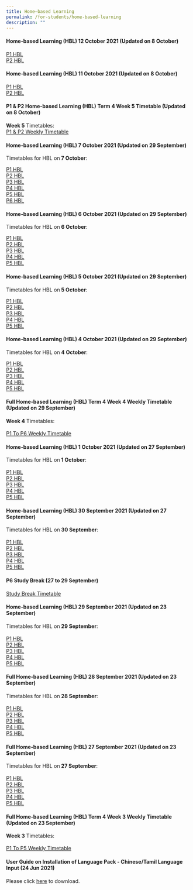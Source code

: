 ```yaml
---
title: Home–based Learning
permalink: /for-students/home-based-learning
description: ""
---
```

<h4><strong>Home-based Learning (HBL) 12 October 2021 (Updated on 8 October)</strong></h4>
<p><a href="/files/P1_Tue_Daily_Publish.pdf">P1 HBL</a><br /><a href="/files/P2_Tue_Daily_Publish.pdf">P2 HBL</a></p>
<h4><strong>Home-based Learning (HBL) 11 October 2021 (Updated on 8 October)</strong></h4>
<p><a href="/files/P1_Mon_Daily_Publish.pdf">P1 HBL</a><br /><a href="/files/P2_Mon_Daily_Publish.pdf">P2 HBL</a></p>
<h4><strong>P1 &amp; P2 Home-based Learning (HBL) Term 4 Week 5 Timetable (Updated on 8 October)</strong></h4>
<p><strong>Week 5</strong> Timetables:<br /><a href="/files/Master_TT_PublishWebsite_T4W5_Publish.pdf">P1 &amp; P2 Weekly Timetable</a></p>
<h4><strong>Home-based Learning (HBL) 7 October 2021 (Updated on 29 September)</strong></h4>
<p>Timetables for HBL on<strong>&nbsp;7 October</strong>:</p>
<p><a href="/files/P1_Thu_Daily%20cleared.pdf">P1 HBL</a><br /><a href="/files/P2_Thu_Daily%20cleared.pdf">P2 HBL</a><br /><a href="/files/P3_Thu_Daily%20cleared.pdf">P3 HBL</a><br /><a href="/files/P4_Thu_Daily%20edited.pdf">P4 HBL</a><br /><a href="/files/P5_Thu_Daily%20edited.pdf">P5 HBL</a><br /><a href="/files/P6_Thu_Daily%20edited.pdf">P6 HBL</a></p>
<h4><strong>Home-based Learning (HBL) 6 October 2021 (Updated on 29 September)</strong></h4>
<p>Timetables for HBL on<strong>&nbsp;6 October</strong>:</p>
<p><a href="/files/P1_Wed_Daily%20edited.pdf">P1 HBL</a><br /><a href="/files/P2_Wed_Daily%20edited.pdf">P2 HBL</a><br /><a href="/files/P3_Wed_Daily%20edited.pdf">P3 HBL</a><br /><a href="/files/P4_Wed_Daily%20edited.pdf">P4 HBL</a><br /><a href="/files/P5_Wed_Daily%20edited.pdf">P5 HBL</a></p>
<h4><strong>Home-based Learning (HBL) 5 October 2021 (Updated on 29 September)</strong></h4>
<p>Timetables for HBL on<strong>&nbsp;5 October</strong>:</p>
<p><a href="/files/P1_Tue_Daily%20edited.pdf">P1 HBL</a><br /><a href="/files/P2_Tue_Daily%20cleared.pdf">P2 HBL</a><br /><a href="/files/P3_Tue_Daily%20cleared.pdf">P3 HBL</a><br /><a href="/files/P4_Tue_Daily%20edited.pdf">P4 HBL</a><br /><a href="/files/P5_Tue_Daily%20edited.pdf">P5 HBL</a></p>
<h4><strong>Home-based Learning (HBL) 4 October 2021 (Updated on 29 September)</strong></h4>
<p>Timetables for HBL on<strong>&nbsp;4 October</strong>:</p>
<p><a href="/files/P1_Mon_Daily%20cleared.pdf">P1 HBL</a><br /><a href="/files/P2_Mon_Daily%20edited.pdf">P2 HBL</a><br /><a href="/files/P3_Mon_Daily%20edited.pdf">P3 HBL</a><br /><a href="/files/P4_Mon_Daily%20edited.pdf">P4 HBL</a><br /><a href="/files/P5_Mon_Daily%20edited.pdf">P5 HBL</a></p>
<h4><strong>Full Home-based Learning (HBL) Term 4 Week 4 Weekly Timetable (Updated on 29 September)</strong></h4>
<p><strong>Week 4</strong>&nbsp;Timetables:<br /><br /><a href="/files/Master_TT_PublishWebsite_T4W4v2.pdf">P1 To P6 Weekly Timetable</a></p>
<h4><strong>Home-based Learning (HBL) 1 October 2021 (Updated on 27 September)</strong></h4>
<p>Timetables for HBL on<strong>&nbsp;1 October</strong>:<br /><br /><a href="/files/P1_Fri_Daily%20edited.pdf">P1 HBL</a><br /><a href="/files/P2_Fri_Daily%20edited.pdf">P2 HBL</a><br /><a href="/files/P3_Fri_Daily%20edited.pdf">P3 HBL</a><br /><a href="/files/P4_Fri_Daily%20edited.pdf">P4 HBL</a><br /><a href="/files/P5_Fri_Daily%20edited.pdf">P5 HBL</a></p>
<h4><strong>Home-based Learning (HBL) 30 September 2021 (Updated on 27 September)</strong></h4>
<p>Timetables for HBL on<strong>&nbsp;30 September</strong>:<br /><br /><a href="/files/P1_Thu_Daily.pdf">P1 HBL</a><br /><a href="/files/P2_Thu_Daily%20edited.pdf">P2 HBL</a><br /><a href="/files/P3_Thu_Daily%20edited.pdf">P3 HBL</a><br /><a href="/files/P4_Thu_Daily%20edited.pdf">P4 HBL</a><br /><a href="/files/P5_Thu_Daily%20edited.pdf">P5 HBL</a></p>
<h4><strong>P6 Study Break (27 to 29 September)</strong></h4>
<p><a href="https://sengkanggreenpri.moe.edu.sg/qql/slot/u160/2021/Term%204/P6_Study_Break_Publish.pdf">Study Break Timetable</a></p>
<h4><strong>Home-based Learning (HBL) 29 September 2021 (Updated on 23 September)</strong></h4>
<p>Timetables for HBL on<strong>&nbsp;29 September</strong>:<br /><br /><a href="https://sengkanggreenpri.moe.edu.sg/qql/slot/u160/2021/Term%204/29%20Sep/P1_Wed_Daily%20edited.pdf">P1 HBL</a><br /><a href="https://sengkanggreenpri.moe.edu.sg/qql/slot/u160/2021/Term%204/29%20Sep/P2_Wed_Daily%20cleared.pdf">P2 HBL</a><br /><a href="https://sengkanggreenpri.moe.edu.sg/qql/slot/u160/2021/Term%204/29%20Sep/P3_Wed_Daily%20cleared.pdf">P3 HBL</a><br /><a href="https://sengkanggreenpri.moe.edu.sg/qql/slot/u160/2021/Term%204/29%20Sep/P4_Wed_Daily%20edited.pdf">P4 HBL</a><br /><a href="https://sengkanggreenpri.moe.edu.sg/qql/slot/u160/2021/Term%204/29%20Sep/P5_Wed_Daily%20edited.pdf">P5 HBL</a></p>
<h4><strong>Full Home-based Learning (HBL) 28 September 2021 (Updated on 23 September)</strong></h4>
<p>Timetables for HBL on<strong>&nbsp;28 September</strong>:<br /><br /><a href="https://sengkanggreenpri.moe.edu.sg/qql/slot/u160/2021/Term%204/28%20Sep/P1_Tue_Daily%20cleared.pdf">P1 HBL</a><br /><a href="https://sengkanggreenpri.moe.edu.sg/qql/slot/u160/2021/Term%204/28%20Sep/P2_Tue_Daily%20edited.pdf">P2 HBL</a><br /><a href="https://sengkanggreenpri.moe.edu.sg/qql/slot/u160/2021/Term%204/28%20Sep/P3_Tue_Daily%20edited.pdf">P3 HBL</a><br /><a href="https://sengkanggreenpri.moe.edu.sg/qql/slot/u160/2021/Term%204/28%20Sep/P4_Tue_Daily%20edited.pdf">P4 HBL</a><br /><a href="https://sengkanggreenpri.moe.edu.sg/qql/slot/u160/2021/Term%204/28%20Sep/P5_Tue_Daily%20edited.pdf">P5 HBL</a></p>
<h4><strong>Full Home-based Learning (HBL) 27 September 2021 (Updated on 23 September)</strong></h4>
<p>Timetables for HBL on<strong>&nbsp;27 September</strong>:<br /><br /><a href="https://sengkanggreenpri.moe.edu.sg/qql/slot/u160/2021/Term%204/27%20Sep/P1_Mon_Daily%20Editedv2.pdf">P1 HBL</a><br /><a href="https://sengkanggreenpri.moe.edu.sg/qql/slot/u160/2021/Term%204/27%20Sep/P2_Mon_Daily%20edited.pdf">P2 HBL</a><br /><a href="https://sengkanggreenpri.moe.edu.sg/qql/slot/u160/2021/Term%204/27%20Sep/P3_Mon_Daily%20edited.pdf">P3 HBL</a><br /><a href="https://sengkanggreenpri.moe.edu.sg/qql/slot/u160/2021/Term%204/27%20Sep/P4_Mon_Daily%20edited.pdf">P4 HBL</a><br /><a href="https://sengkanggreenpri.moe.edu.sg/qql/slot/u160/2021/Term%204/27%20Sep/P5_Mon_Daily%20edited.pdf">P5 HBL</a></p>
<h4><strong>Full Home-based Learning (HBL) Term 4 Week 3 Weekly Timetable (Updated on 23 September)</strong></h4>
<p><strong>Week 3</strong>&nbsp;Timetables:<br /><br /><a href="https://sengkanggreenpri.moe.edu.sg/qql/slot/u160/2021/Term%204/Master_TT_PublishWebsite_T4W3v2.pdf">P1 To P5 Weekly Timetable</a></p>
<h4><strong>User Guide on Installation of Language Pack - Chinese/Tamil Language Input (24 Jun 2021)</strong></h4>
<p>Please click&nbsp;<a href="/qql/slot/u160/Others/Announcement/2020/User%20Guide%20to%20install%20language%20in%20Win%2010.pdf">here</a>&nbsp;to download.</p>